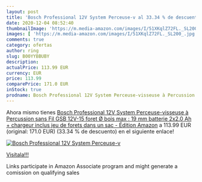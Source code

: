 ```yaml
---
layout: post
title: 'Bosch Professional 12V System Perceuse-v al 33.34 % de descuento'
date: 2020-12-04 08:52:40
thumbnailImage: 'https://m.media-amazon.com/images/I/51XKqlZ72FL._SL200_.jpg'
images: [ 'https://m.media-amazon.com/images/I/51XKqlZ72FL._SL200_.jpg' ]
comments: true
category: ofertas
author: ring
slug: B00YYBBUBY
description:
actualPrice: 113.99 EUR
currency: EUR
price: 113.99
comparePrice: 171.0 EUR
inStock: true
prodname: Bosch Professional 12V System Perceuse-visseuse à Percussion sans Fil GSB 12V-15  foret Ø bois max : 19 mm  batterie 2x2.0 Ah + chargeur inclus  jeu de forets  dans un sac  - Édition Amazon
---
```


Ahora mismo tienes [Bosch Professional 12V System Perceuse-visseuse à Percussion sans Fil GSB 12V-15  foret Ø bois max : 19 mm  batterie 2x2.0 Ah + chargeur inclus  jeu de forets  dans un sac  - Édition Amazon](https://www.amazon.fr/dp/B00YYBBUBY/?tag=tolees0d-21) a 113.99 EUR (original: 171.0 EUR) (33.34 %  de descuento) en el siguiente enlace!

[![Bosch Professional 12V System Perceuse-v](https://m.media-amazon.com/images/I/51XKqlZ72FL._SL200_.jpg)](https://www.amazon.fr/dp/B00YYBBUBY/?tag=tolees0d-21)

[Visítala!!!](https://www.amazon.fr/dp/B00YYBBUBY/?tag=tolees0d-21)

Links participate in Amazon Associate program and might generate a comission on qualifying sales
